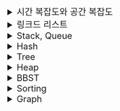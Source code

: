 <details>
<summary style="font-size:20px">시간 복잡도와 공간 복잡도</summary>
<div markdown="1">
<br/>
<h2>🤔 시간복잡도와 공간복잡도에 대해 설명해 주세요.</h2>

<h3>📝 나의 대답</h3>

- 시간 복잡도와 공간 복잡도는 모두 성능 측정에 요인이 되는 측정값입니다.

- 시간 복잡도는 프로세스 실행 시 소요되는 시간을 의미하며 공간 복잡도는 프로세스 실행 시 사용하는 메모리의 양을 의미합니다.

<h3>GPT의 대답</h3>

- 시간 복잡도와 공간 복잡도는 알고리즘의 효율성을 측정하는 두 가지 주요 방법입니다.

- 시간 복잡도는 알고리즘이 문제를 해결하는 데 걸리는 시간을 측정합니다. 이는 일반적으로 입력 데이터의 크기에 따라 결정되며, 이를 통해 알고리즘이 큰 데이터 세트에 대해 얼마나 잘 확장되는지를 판단할 수 있습니다. 

- 공간 복잡도는 알고리즘이 문제를 해결하는 데 필요한 메모리 양을 측정합니다. 일부 알고리즘은 매우 빠르지만 많은 양의 메모리를 사용할 수 있으며, 이는 제한된 메모리 리소스를 가진 시스템에서는 문제가 될 수 있습니다.

<br/>
<h2>🤔 Big-O, Big-Theta, Big-Omega 에 대해 설명해 주세요.</h2>

<h3>GPT의 대답</h3>

✅ Big-O (O) : 이 표기법은 알고리즘의 최악의 경우의 실행 시간을 표현합니다. 즉, 입력 크기에 따른 알고리즘의 실행 시간의 상한을 나타냅니다.

✅ Big-Theta (Θ) : 이 표기법은 알고리즘의 평균 혹은 일반적인 경우의 실행 시간을 나타냅니다. 즉, 입력 크기에 따른 알고리즘의 실행 시간의 상한과 하한을 모두 만족시키는 경우를 의미합니다.

✅ Big-Omega (Ω) : 이 표기법은 알고리즘의 최선의 경우의 실행 시간을 나타냅니다. 즉, 입력 크기에 따른 알고리즘의 실행 시간의 하한을 나타냅니다.

<br/>
<h2>🤔 다른 것을 사용하지 않고, Big-O를 사용하는 이유가 있을까요?</h2>

<h3>📝 나의 대답</h3>

- 최악의 실행 시간을 표현함으로써 풀고자하는 문제에 적합함을 알 수 있기 때문입니다.

<h3>GPT의 대답</h3>

- Big-O 표기법은 알고리즘의 최악의 경우의 실행 시간을 나타냄으로써, 특정 문제에 대해 알고리즘이 어떻게 수행될 수 있는지에 대한 가장 보수적인 추정을 제공합니다. 이는 **최악의 경우에도 시스템이 어떻게 수행될지 이해하는 것이 중요한 많은 실제 상황에서 유용**합니다.

<br/>
<h2>🤔 O(1)은 O(N^2) 보다 무조건적으로 빠른가요?</h2>

<h3>📝 나의 대답</h3>

- 아니요. 어떤 메모리를 사용하는지가 두 Big-O 결과에 영향을 끼칠 수 있습니다. 만약 알고리즘을 해결할 때 O(1)에서 메모리 스위칭 비용이 많이 O(N^2)보다 많이 발생하게 된다면 O(1)이 더 느릴 수도 있습니다.

<h3>GPT의 대답</h3>

- 아니요, O(1)이 O(N^2)보다 무조건적으로 빠르다고 말할 수 없습니다. Big-O 표기법은 입력 크기에 따른 알고리즘의 실행 시간의 상한을 나타내는 것으로, 입력 크기가 커질수록 O(N^2)은 O(1)보다 더 많은 시간이 소요될 것입니다.

- 그러나 이것은 '항상'이라는 말이 아닙니다. 실제 실행 시간은 알고리즘의 구현, 하드웨어, 데이터 분포 등 많은 다른 요인들에 의해 결정됩니다. 예를 들어, O(1)의 알고리즘이 상당히 큰 상수 시간을 가지거나, O(N^2)의 알고리즘이 매우 작은 입력 크기에 대해 사용될 경우, 실제로는 O(N^2)의 알고리즘이 더 빠를 수 있습니다.

- 또한, 당신이 언급한 것처럼, 메모리 스위칭, 캐시 히트 등의 하드웨어 요인도 실행 시간에 영향을 줄 수 있습니다. 이러한 모든 요인을 고려하면, Big-O 표기법만으로는 실제 실행 시간을 완벽하게 예측할 수 없습니다.

</div>
</details>

<details>
<summary style="font-size:20px">링크드 리스트</summary>
<div markdown="1">
<br/>
<h2>🤔 링크드 리스트에 대해 설명해 주세요.</h2>

<h3>📝 나의 대답</h3>

- 링크드 리스트는 자료구조의 하나로 노드의 연결로 구성되어 있습니다. 단일 링크드 리스트, 양방향 링크드 리스트로 구성할 수 있으며 노드 안엔 데이터와 다음 노드의 위치를 담아 연결을 맺습니다.

<h3>GPT의 대답</h3>

- 링크드 리스트의 주요 장점 중 하나는 요소의 삽입과 삭제가 배열에 비해 상대적으로 간단하다는 것입니다. 배열에서는 요소를 삽입하거나 삭제할 때마다 다른 요소들을 이동시켜야 하지만, 링크드 리스트에서는 단순히 몇 개의 포인터를 수정하면 됩니다.

- 그러나, 이런 유연성 때문에 링크드 리스트는 포인터를 통한 노드 접근이 필요하므로, 임의 접근(random access)가 불가능하며, 이는 배열과 비교했을 때의 단점으로 볼 수 있습니다.

<br/>
<h2>🤔 일반 배열과, 링크드 리스트를 비교해 주세요.</h2>

<h3>📝 나의 대답</h3>

- 일반 배열은 메모리에 연속적으로 존재하지만 링크드 리스트는 그렇지 않습니다. 데이터 조회 속도는 일반 배열이 링크드 리스트보다 좋습니다. 이유는 일반 배열의 경우엔 데이터가 연속으로 존재하기 때문입니다. 하지만 중간에 데이터를 삽입, 삭제 시 일반 배열의 경우 삽입, 삭제 기준으로 데이터를 이동시켜야 하기 때문에 링크드 리스트보다 리소스가 많이 소모됩니다.

<h3>GPT의 대답</h3>

- 일반 배열은 메모리의 연속적인 영역에 데이터를 저장합니다. 이로 인해 배열은 인덱스를 통해 임의의 요소에 빠르게 접근할 수 있는 장점이 있습니다. 그러나, 배열의 크기는 선언 시점에서 결정되며, 이후에는 크기를 변경할 수 없습니다. 또한, 배열의 중간에 요소를 삽입하거나 삭제하려면 다른 요소들을 이동시켜야 하므로, 이러한 작업은 비효율적입니다.

- 반면에 링크드 리스트는 메모리의 비연속적인 영역에 데이터를 저장하며, 각 노드가 다음 노드를 가리키는 방식으로 연결됩니다. 이로 인해 링크드 리스트는 동적으로 크기를 조정할 수 있으며, 중간에 요소를 삽입하거나 삭제하는 것이 상대적으로 간단합니다.

- 단지 연결을 끊고 새로 연결하는 것만으로도 가능하기 때문입니다. 그러나 이는 링크드 리스트가 임의 접근을 지원하지 않는다는 단점을 가지고 있습니다. 링크드 리스트에서 특정 요소에 접근하려면 처음부터 순차적으로 접근해야 합니다.

<br/>
<h2>🤔 링크드 리스트를 사용해서 구현할 수 있는 다른 자료구조에 대해 설명해 주세요.</h2>

<h3>📝 나의 대답</h3>

- 링크드 리스트로 다양한 자료구조를 구현할 수 있습니다. 스택, 큐, 그래프 등 만들 수 있습니다.

<br/>
<h2>🤔 Array와 LinkedList 장/단점</h2>

<h3>📝 나의 대답</h3>

- Array :  RandomAccess가 가능해 속도가 빠르다는 장점이 있습니다. 하지만 삽입 또는 삭제의 과정에서 각 원소들을 shift 해줘야 하는 비용이 생겨 이 경우 시간 복잡도는 O(n)이 된다는 단점이 있습니다.
  
- 각각의 원소들은 자기 자신 다음에 어떤 원소인지만을 기억하고 있기 때문에 이 부분만 다른 값으로 바꿔주면 삽입과 삭제를 O(1)로 해결할 수 있습니다.
하지만LinkedList는 원하는 위치에 한 번에 접근할 수 없다는 단점이 있습니다. 원하는 위치에 삽입을 하고자 하면 원하는 위치를 Search 과정에 있어서 첫번째 원소부터 다 확인해봐야 합니다.
</div>
</details>

<details>
<summary style="font-size:20px">Stack, Queue</summary>
<div markdown="1">
<br/>
<h2>🤔 스택과 큐에 대해서 설명해 주세요.</h2>

<h3>📝 나의 대답</h3>

- 스택과 큐는 선형 자료구조이며 컴퓨터의 많은 부분에서 사용됩니다. Stack은 LIFO 형태를 갖고 데이터를 처리하며 Queue는 FIFO으로 데이터를 처리합니다.

- 위의 특징 때문에 Stack은 실행 취소, 히스토리 관리, 함수 호출 등의 다양한 알고리즘에서 사용됩니다. Queue는 작업 스케줄링, 이벤트 처리, 캐싱 등의 다양한 알고리즘에서 사용됩니다.

<br/>
<h2>🤔 스택 2개로 큐를, 큐 2개로 스택을 만드는 방법과, 그 시간복잡도에 대해 설명해 주세요.</h2>

<h3>GPT의 대답</h3>

✅ Stack 2개로 Queue를 만드는 방법

1. 2개의 스택을 가지고 하나는 '입력 스택'으로 사용하고, 다른 하나는 '출력 스택'으로 사용합니다.

2. 새로운 요소를 추가할 때는 '입력 스택'에 'push'합니다.

3. 요소를 제거할 때는 '출력 스택'에서 'pop'합니다. 만약 '출력 스택'이 비어 있다면, '입력 스택'의 모든 요소를 '출력 스택'으로 이동시킨 후에 '출력 스택'에서 'pop'합니다.

- 이 방법의 시간 복잡도는 일반적으로 O(1)입니다. 그러나 '출력 스택'이 비어 있을 때 '입력 스택'의 모든 요소를 '출력 스택'으로 이동시키는 연산은 O(N)입니다. 하지만 이런 연산은 각 요소당 한 번만 발생하므로, 각 연산에 대한 평균 시간 복잡도는 여전히 O(1)입니다.

✅ Queue 2개로 Stack을 만드는 방법

1. 2개의 큐를 가지고 하나는 '주 큐', 다른 하나는 '보조 큐'로 사용합니다.
새로운 요소를 추가할 때는 '주 큐'에 'enqueue'합니다.

2. 요소를 제거할 때는 '주 큐'의 요소를 '보조 큐'로 이동시키되, '주 큐'에 마지막으로 남아 있는 요소를 제외하고 모두 이동시킵니다. 그리고 '주 큐'의 마지막 요소를 제거하고, '주 큐'와 '보조 큐'의 역할을 바꿉니다.

- 이 방법의 시간 복잡도는 요소를 추가하는 것은 O(1)이지만, 요소를 제거하는 것은 O(N)입니다. 이는 요소를 제거할 때마다 '주 큐'의 거의 모든 요소를 '보조 큐'로 이동시켜야 하기 때문입니다. 따라서, 이 방법은 스택의 'pop' 연산을 자주 수행해야 하는 경우에는 비효율적일 수 있습니다.

<br/>
<h2>🤔 시간복잡도를 유지하면서, 배열로 스택과 큐를 구현할 수 있을까요.</h2>

<h3>📝 나의 대답</h3>

- 배열로 Stack을 구성한다면 시간복잡도를 유지하면서 구현할 수 있지만 큐를 구현하게 된다면 요소의 삭제 시 O(N)의 배열 원소 이동이 발생하게 되어 시간복잡도를 유지할 수 없습니다.

<h3>GPT의 대답</h3>

- 원형 큐 또는 deque를 사용하면 큐 연산의 시간 복잡도를 O(1)로 유지할 수 있습니다.

<br/>
<h2>🤔 Prefix, Infix, Postfix 에 대해 설명하고, 이를 스택을 활용해서 계산/하는 방법에 대해 설명해 주세요.</h2>

<h3>📝 나의 대답</h3>

- Prefix, Infix, Postfix는 전위 처리, 중위 처리, 후위 처리를 이야기하며 전위 처리는 그래프의 왼쪽 먼저 계산을 하고 중위 처리는 하나의 부모 노드 아래 있는 자식 노드를 먼저 처리합니다. 후위 처리는 오른쪽 계산을 먼저 처리하는 것을 의미합니다. 모든 처리 방법에 스택을 사용할 수 있고 연산자를 만나게되면 피연산자를 Pop하여 계산합니다.

<h3>GPT의 대답</h3>

- Prefix, Infix, Postfix는 연산자의 위치에 따라 수식을 표현하는 방법을 나타냅니다. 또한, 그래프 처리와는 관련이 없으며, 스택은 이들 표현을 계산할 때 유용하게 사용됩니다.

- Infix 표현은 흔히 우리가 사용하는 방식으로, 연산자를 피연산자들 사이에 두는 방식입니다. 예를 들어, 2 + 3이라는 식은 Infix 표현입니다.

- Prefix 표현(전위 표기법)은 연산자를 피연산자들 앞에 두는 방식입니다. 위의 예를 Prefix로 바꾸면, + 2 3이 됩니다.

- Postfix 표현(후위 표기법)은 연산자를 피연산자들 뒤에 두는 방식입니다. 위의 예를 Postfix로 바꾸면, 2 3 +이 됩니다.

- Prefix 계산: 우측에서 좌측으로 읽으면서 피연산자를 만나면 스택에 push하고, 연산자를 만나면 스택에서 두 개의 피연산자를 pop하여 연산한 후 결과를 다시 스택에 push합니다. 마지막에 스택에 남는 값이 수식의 결과입니다.

- Postfix 계산: 좌측에서 우측으로 읽으면서 피연산자를 만나면 스택에 push하고, 연산자를 만나면 스택에서 두 개의 피연산자를 pop하여 연산한 후 결과를 다시 스택에 push합니다. 마지막에 스택에 남는 값이 수식의 결과입니다.

<br/>
<h2>🤔 Deque는 어떻게 구현할 수 있을까요.</h2>

<h3>📝 나의 대답</h3>

- Deque는 양방향으로 요소를 넣고 뺄 수 있는 자료구조를 의미합니다.

- Deque는 Linked List로 구현할 수 있습니다.

<h3>GPT의 대답</h3>

- Deque(Double-Ended Queue)는 양쪽 끝에서 삽입과 삭제가 모두 가능한 자료구조를 말합니다. 이를 구현하는 방법은 여러 가지가 있지만, 대표적으로는 Doubly Linked List 또는 동적 배열(Dynamic Array)를 사용할 수 있습니다.
</div>
</details>

<details>
<summary style="font-size:20px">Hash</summary>
<div markdown="1">
<br/>
<h2>🤔 해시 자료구조에 대해 설명해 주세요.</h2>

<h3>📝 나의 대답</h3>

- Hash는 Hash Table에 값을 저장하는 자료구조이며 Hash 알고리즘을 통해 Hashing을 수행하고 처리된 값을 key-value로 저장합니다. Hash를 통해 Indexing을 할 수 있어 조회 성능을 높일 수 있고 데이터를 보호해 저장할 수도 있습니다.

<h3>GPT의 대답</h3>

- 해시(Hash)는 임의 크기의 데이터를 고정된 크기의 데이터로 매핑하는 함수입니다. 이를 활용하여 구현한 '해시 테이블'은 키(Key)를 값(Value)에 매핑하는 자료구조를 말합니다.

- 해시 함수는 키를 받아서 고정된 범위의 정수를 반환하며, 이 반환값을 해시 코드, 해시값 혹은 간단하게 해시라고 부르기도 합니다. 이 해시값을 배열의 인덱스로 사용하여 값을 저장하고 검색합니다. 이 과정을 '해싱'이라고 합니다.

- 해시 테이블의 주된 장점은 데이터의 검색(조회) 속도가 빠르다는 점입니다. 이론적으로는 해시 함수와 해시 테이블 크기가 적절하면 O(1)의 시간 복잡도로 데이터를 조회할 수 있습니다. 하지만 해시 충돌(두 개 이상의 키가 같은 해시값을 가질 때 발생)을 해결하는 메커니즘이 필요합니다. 일반적인 해시 충돌 해결 방법에는 '체이닝(Chaining)'과 '오픈 어드레싱(Open Addressing)' 등이 있습니다.

<br/>
<h2>🤔 값이 주어졌을 때, 어떻게 하면 충돌이 최대한 적은 해시 함수를 설계할 수 있을까요.</h2>

<h3>📝 나의 대답</h3>

- Hash Table의 사이즈를 늘리거나 해시 함수의 로직을 통해 다양한 해시 값을 얻을 수 있다면 충돌이 최대한 적은 해시를 만들 수 있습니다.

<br/>
<h2>🤔 해시값이 충돌했을 때, 어떤 방식으로 처리할 수 있을까요.</h2>

<h3>📝 나의 대답</h3>

- 해시 값이 충돌했을 때, 체이닝과 오픈 어드레싱을 통해 해시 충돌을 처리할 수 있습니다. 체이닝은 링그드 리스트 자료구조를 사용해 같은 해시 값을 갖는 데이터를 연결해 해시 충돌을 해결합니다. 오픈 어드레싱은 충돌이 일어나면 다음 주소의 Hash Table에 Hash를 저장하는 방법으로 충돌을 해결합니다.

<h3>GPT의 대답</h3>

- 오픈 어드레싱은 충돌이 발생했을 경우 빈 공간을 찾아 데이터를 저장하는 방법입니다. 이를 위해 선형 탐색, 이차 탐색, 이중 해시 등의 방법이 사용됩니다. 

- 이 방법은 추가적인 메모리 공간 없이 해시 테이블 내에서 충돌을 처리할 수 있다는 장점이 있습니다. 하지만 해시 테이블의 **로딩 팩터(저장된 요소의 수 / 테이블의 크기)**가 커지면 충돌이 빈번하게 발생할 수 있으므로, 이에 따른 재해시(rehashing) 과정이 필요할 수 있습니다.

<br/>
<h2>🤔 본인이 사용하는 언어에서는, 어떤 방식으로 해시 충돌을 처리하나요.</h2>

<h3>📝 나의 대답</h3>

- Java에서는 해시 충돌을 체이닝을 통해 처리합니다. 특정 임계값에 도달하면 Red-Black Tree를 만들어 Hash Value를 관리합니다. 이러한 이유는 링크드 리스트로 만들어진 체이닝은 조회 시 O(N)을 따르게 됩니다. Red-Black Tree로 변경함으로서 O(N)을 O(logN)으로 변경할 수 있습니다.

<br/>
<h2>🤔 Double Hashing 의 장점과 단점에 대해서 설명하고, 단점을 어떻게 해결할 수 있을지 설명해 주세요.</h2>

<h3>📝 나의 대답</h3>

- 이중 해싱을 사용하면 Hashing을 두 번 거쳐 Hash Value를 구하는 것을 이야기합니다. Hashing을 두 번 거치게 된다면 다양한 Hash 값을 구할 수 있어 충돌 횟수가 줄어들 순 있지만 계산이 한 번 더 수행되어 조회 시 성능이 떨어질 수 있습니다.

<h3>GPT의 대답</h3>

- 이중 해싱(Double Hashing)의 장점은 해시 충돌이 발생했을 때, 두 번째 해시 함수를 사용해 새로운 주소를 찾는다는 점입니다. 이 방법은 해시 테이블에서 빈 공간을 보다 효율적으로 활용할 수 있게 해줍니다.

- 그러나 이중 해싱의 단점은 해시 함수를 두 번 계산해야 하므로 연산 비용이 늘어난다는 점입니다. 또한, 잘못 설계된 두 번째 해시 함수는 해시 테이블의 일부 공간만을 사용하게 만들어 테이블의 공간 효율성을 떨어뜨릴 수 있습니다.
</div>
</details>
 
<details>
<summary style="font-size:20px">Tree</summary>
<div markdown="1">
<br/>
<h2>🤔 트리와 이진트리, 이진탐색트리에 대해 설명해 주세요.</h2>

<h3>📝 나의 대답</h3>

- 트리 자료구조는 부모 노드와 자식 노드로 이뤄진 자료구조입니다. 이진트리는 하나의 부모 노드 아래에 두 개의 자식만 존재하는 자료구조이며 이진 트리에 완전 이진트리, 편향 이진트리가 존재합니다.

- 이진 탐색트리는 부모 노드보다 값이 작다면 왼쪽에 값을 채우고 크다면 오른쪽에 값을 채워 조회 성능을 높일 수 있는 자료구조입니다.

<br/>
<h2>🤔 그래프와 트리의 차이가 무엇인가요?</h2>

<h3>📝 나의 대답</h3>

- 그래프와 트리 모두 노드를 사용해 각 노드의 연결을 통해 구현할 수 있는 자료구조입니다.

- 그래프는 노드 사이 상하 관계가 존재하지 않고 연경을 중점을 두고 트리는 부모 노드, 자식 노드를 갖습니다.

<h3>GPT의 대답</h3>

- 그래프는 순환이 가능하며 모든 노드는 양방향으로 이동할 수 있습니다. 또한 그래프에는 루트 노드라는 개념이 없습니다.

- 트리는 그래프의 한 종류로, 순환을 허용하지 않고, 모든 노드는 한 방향(부모에서 자식으로)으로만 이동합니다. 트리에는 루트 노드가 있고, 모든 노드는 루트 노드에서 출발한 경로를 통해 도달할 수 있습니다.

<br/>
<h2>🤔 이진탐색트리에서 중위 탐색을 하게 되면, 그 결과는 어떤 의미를 가지나요.</h2>

<h3>📝 나의 대답</h3>

- 중위 탐색을 수행하면 이분탐색 결과와 같습니다. 부모 노드를 기준으로 좌측을 작은 값, 우측을 큰 값을 저장했다고 가정했을 때, 한 쪽을 선택하면 반대 쪽 조회를 수행하지 않아도 됩니다.

<h3>GPT의 대답</h3>

- 이진 탐색 트리의 중위 순회는 오름차순으로 노드를 방문합니다. 즉, 중위 순회를 사용하면 이진 탐색 트리의 모든 요소를 오름차순으로 얻을 수 있습니다.

<br/>
<h2>🤔 이진탐색트리의 주요 연산에 대한 시간복잡도를 설명하고, 왜 그런 시간복잡도가 도출되는지 설명해 주세요.</h2>

<h3>📝 나의 대답</h3>

- 이진 탐색 트리는 탐색 시 기본적으로 O(logN)의 성능을 갖습니다. 하지만 주어진 값들이 한쪽으로만 편향된 트리를 갖는다면 이는 조회 시 O(N)의 성능을 갖게 됩니다.

<h3>GPT의 대답</h3>

- 탐색(Search): 이진 탐색 트리에서 특정 노드를 탐색하는 데 필요한 시간 복잡도는 O(logN)입니다. 이는 트리가 균형 잡힌 경우를 가정했을 때입니다. 이진 탐색 트리는 각 노드의 왼쪽 하위 트리에는 노드보다 작은 값들이, 오른쪽 하위 트리에는 노드보다 큰 값들이 저장되는 구조이므로, 탐색할 값과 노드의 값을 비교하여 탐색 방향을 결정할 수 있습니다. 이러한 과정을 통해 탐색 범위를 반으로 줄여나가므로 logN의 시간 복잡도가 나옵니다.

- 삽입(Insertion) 및 삭제(Deletion): 삽입 및 삭제 연산 또한 이진 탐색 트리에서는 O(logN)의 시간 복잡도를 가집니다. 삽입의 경우, 삽입할 위치를 찾는 것이 탐색 과정과 같으므로 logN의 시간 복잡도를 가지며, 삭제의 경우에도 삭제할 노드를 찾는 과정이 탐색과 동일하기 때문입니다. 다만, 삭제할 노드가 두 개의 자식 노드를 가지는 경우, 삭제 후 트리의 속성을 유지하기 위해 추가적인 작업이 필요하며, 이 작업에는 최악의 경우 O(logN)의 시간이 소요됩니다.

- 하지만, 주어진 트리가 균형 잡혀있지 않고 한쪽으로 편향되어 있다면 위의 연산들은 모두 O(N)의 시간 복잡도를 가지게 됩니다. 트리가 한쪽으로 편향되어 있다면 각 연산마다 거의 모든 노드를 방문해야 할 수 있기 때문입니다. 이를 해결하기 위해 균형 이진 탐색 트리(AVL 트리, Red-Black Tree 등)와 같은 자료구조를 사용하기도 합니다.

<br/>
<h2>🤔 이진탐색트리의 한계점에 대해 설명해주세요.</h2>

<h3>📝 나의 대답</h3>

- 편향된 탐색 그래프를 그릴 땐 기대한 O(logN)의 성능이 아닌 O(N)의 성능을 보여주기 때문입니다.

<br/>
<h2>🤔 이진탐색트리의 값 삽입, 삭제 방법에 대해 설명하고, 어떤식으로 값을 삽입하면 편향이 발생할까요.</h2>

<h3>📝 나의 대답</h3>

- 이진 탐색 트리에 값을 삽입, 삭제를 할 땐, 해당 값을 조회 후 삽입 혹은 삭제할 위치를 찾습니다. 데이터를 삽입 혹은 삭제 후 자식 노드가 존재한다면 정렬을 수행하게 되는데 이 때 O(logN)의 실행 복잡도를 갖습니다.

<h3>GPT의 대답</h3>

- 트리가 편향되는 경우는 주로 입력 **데이터가 이미 정렬되어 있거나 거의 정렬되어 있는 경우**입니다. 이런 경우에는 모든 값이 한쪽 방향으로만 삽입되어 트리가 한 방향으로만 길게 늘어나게 되며, 이는 결국 트리가 편향되게 됩니다. 이 경우 BST의 효율성이 크게 떨어지며, 이를 피하기 위해 균형 이진 탐색 트리를 사용합니다.

</div>
</details>

<details>
<summary style="font-size:20px">Heap</summary>
<div markdown="1">
<br/>
<h2>🤔 힙에 대해 설명해 주세요.</h2>

<h3>📝 나의 대답</h3>

- Heap은 우선순위큐를 구현한 구현체이며 우선순위큐는 Heap의 ADT입니다. 우선순위큐는 루트 노드에 최대값 혹은 최소값을 가지며 완전 이진 트리를 구성합니다.

<h3>GPT의 대답</h3>

- Heap은 우선순위 큐를 구현하는 하나의 데이터 구조입니다. 따라서 Heap은 우선순위 큐를 구현하기 위한 방법 중 하나입니다.

- 우선순위 큐는 요소들에 우선순위를 부여하고, 가장 높은 우선순위를 가진 요소에 빠르게 접근할 수 있는 추상 자료형(ADT)입니다. 이때 Heap은 이러한 우선순위 큐를 구현하는 데 사용되는 자료 구조입니다.

- Heap은 완전 이진 트리의 형태를 가지며, 힙 속성을 만족해야 합니다. 최대 힙(Max Heap)의 경우, 루트 노드는 항상 자식 노드들보다 크거나 같은 값을 갖고 있습니다. 최소 힙(Min Heap)의 경우, 루트 노드는 항상 자식 노드들보다 작거나 같은 값을 갖고 있습니다.

- 힙은 일반적으로 배열로 구현되며, 이진 트리의 형태를 배열에 저장하여 공간을 절약합니다. 배열 인덱스를 사용하여 노드 간의 관계를 나타냅니다.

<br/>
<h2>🤔 힙을 배열로 구현한다고 가정하면, 어떻게 값을 저장할 수 있을까요?
</h2>

<h3>📝 나의 대답</h3>

- Heap은 완전 이진 트리의 형태를 갖습니다. 값이 추가될 때, 자식 노의 좌측에서 우측으로 채우며 한 부모 노드에 두 개의 자식 노드를 갖는 형태를 가집니다.

- Max Heap을 구현한다고 가정했을 때, 만약 자식의 값이 부모의 노드보다 크다면 배열의 큰 값과 부모 노드를 교체합니다.

<h3>GPT의 대답</h3>

- 루트 노드를 인덱스 0에 저장합니다. 부모 노드의 인덱스가 i라면, 왼쪽 자식 노드의 인덱스는 2i + 1이 되고, 오른쪽 자식 노드의 인덱스는 2i + 2가 됩니다.

<br/>
<h2>🤔 힙의 삽입, 삭제 방식에 대해 설명하고, 왜 이진탐색트리와 달리 편향이 발생하지 않는지 설명해 주세요.</h2>

<h3>📝 나의 대답</h3>

- 힙에 데이터를 삽입 시, 완전 이진 트리의 마지막 노드에 값이 추가됩니다. 최대 힙의 경우 삽입된 데이터가 부모 노드보다 크다면 부모 노드와 위치를 변경합니다. 부모 노드가 자식보다 클 경우까지 반복 수행됩니다. 삭제의 경우 Root Node가 제거되며 자식 노드 중 큰 다음 값을 Root Node에 추가합니다. 이 행위를 완전 이진 트리가 완성 될 때까지 수행합니다.

- 이진탐색트리와 달리 편향되지 않은 이유는 완전 이진 트리를 유지하기 때문입니다.

<h3>GPT의 대답</h3>

- 힙은 완전 이진 트리의 형태를 유지하면서, 힙 속성을 만족해야 합니다.

- 완전 이진 트리는 노드들이 왼쪽에서 오른쪽으로 차례대로 채워지는 구조를 가지므로, 편향이 발생하지 않습니다.

- 힙의 삽입과 삭제 과정에서 루트 노드를 기준으로 한 부분 트리에서만 교환 작업이 수행되므로, 편향이 발생하지 않습니다.

- 반면 이진 탐색 트리에서는 특정 순서로 데이터를 삽입하거나 삭제할 경우, 트리의 균형을 잃어 편향된 구조가 될 수 있습니다.

<br/>
<h2>🤔 힙 정렬의 시간복잡도는 어떻게 되나요? Stable 한가요.</h2>

<h3>📝 나의 대답</h3>

- 힙 정렬의 시간 복잡도는 O(logN)입니다. 바텀업으로 정렬이 이뤄진다면 O(logN)의 시간복잡도를 따르지만 탑다운 방식으로 정렬한다면 모든 Leaf를 순회해야 하기 때문에 Stable하지 않습니다.

<h3>GPT의 대답</h3>

- 힙 정렬의 시간 복잡도는 O(NlogN)입니다. 힙을 구성하는 과정에서는 힙 속성을 만족하기 위해 로그 시간이 소요됩니다. 이를 N번 반복하므로, O(NlogN)의 시간 복잡도가 됩니다.

- 힙 정렬은 탑다운 방식(Top-Down)으로도 구현할 수 있지만, 일반적으로는 바텀업 방식(Bottom-Up)을 사용합니다. 바텀업 방식은 초기 힙 구성 단계에서 로그 시간이 소요되고, 이후 정렬 단계에서는 상수 시간이 소요되므로 전체적으로 O(NlogN)의 시간 복잡도를 가집니다.

- 힙 정렬은 안정적인 정렬 알고리즘이 아닙니다. 안정적인 정렬 알고리즘은 동일한 값의 순서가 정렬 전후에 유지되는 것을 의미하는데, **힙 정렬은 원본 데이터의 상대적인 순서를 변경할 수 있으므로 안정적이지 않습니다.**

</div>
</details>

<details>
<summary style="font-size:20px">BBST</summary>
<div markdown="1">
<br/>
<h2>🤔 BBST (Balanced Binary Search Tree) 와, 그 종류에 대해 설명해 주세요.</h2>

<h3>📝 나의 대답</h3>

- BBST는 이진 탐색 트리의 편향을 없애기 위해 고안된 자료구조입니다. BBST의 종류로 AVL 트리와 Red-Black 트리가 존재합니다.

<br/>
<h2>🤔 Red Black Tree는 어떻게 균형을 유지할 수 있을까요?</h2>

<h3>GPT의 대답</h3>

- 각 노드는 레드(Red) 또는 블랙(Black) 색깔을 가집니다. 루트 노드는 항상 블랙(Black)입니다. 모든 리프 노드(NIL 노드)는 블랙(Black)입니다.

- 레드(Red) 노드의 자식 노드들은 모두 블랙(Black)입니다. 어떤 노드로부터 자손인 리프 노드까지의 모든 경로에는 동일한 개수의 블랙(Black) 노드가 있어야 합니다. 이를 블랙 노드의 개수 규칙이라고 합니다.

<br/>
<h2>🤔 2-3-4 Tree, AVL Tree 등의 다른 BBST 가 있음에도, 왜 Red Black Tree가 많이 사용될까요.</h2>

<h3>GPT의 대답</h3>

- 상대적으로 간단한 구현, 좋은 평균적인 성능, 일반적인 응용 분야에 적합, 상대적으로 적은 회전 연산, 널 네츄럴 성질
</div>
</details>

<details>
<summary style="font-size:20px">Sorting</summary>
<div markdown="1">
<br/>
<h2>🤔 Quick Sort와 Merge Sort를 비교해 주세요.</h2>

<h3>📝 나의 대답</h3>

- Quick Sort는 pivot을 기준으로 시작점과 끝점을 비교해 값을 비교했을 때 시작점에 가까운 것이 끝점에 있는 값보다 클 경우 교체해가며 정렬을 수행합니다.

- Quick Sort는 pivot을 기준으로 재귀를 사용하여 구현할 수 있으며 시작점의 인덱스가 끝점의 인덱스보다 작을 때만 교체 로직이 수행되어 정렬을 수행합니다.

- Merge Sort는 배열을 잘게 쪼개고 쪼갠 배열을 합치는 과정에서 대소를 비교해 정렬을 진행합니다.

- 분할 정복 컨셉을 사용하는 것은 공통의 부분이지만 로직은 다르게 수행됩니다.

<h3>GPT의 대답</h3>

- Quick Sort는 pivot을 중심으로 데이터를 분할하여 정렬하는 분할 정복 알고리즘입니다. 이 알고리즘의 평균 시간 복잡도는 O(n log n)이지만, 최악의 경우에는 O(n^2)입니다. 퀵 소트는 공간 복잡도가 더 낮으며, 실제 운영 환경에서는 대부분의 경우 병합 소트보다 빠릅니다. 하지만 퀵 소트는 안정적인 정렬 알고리즘이 아닙니다.

- 반면에, Merge Sort는 배열을 반으로 나누어 각각 정렬한 후 병합하는 분할 정복 알고리즘입니다. 병합 정렬의 시간 복잡도는 모든 경우에 대해 O(n log n)입니다. 하지만 임시 배열을 사용해야 하므로 추가적인 메모리가 필요하다는 단점이 있습니다. 병합 소트는 퀵 소트와 달리 안정적인 정렬 알고리즘입니다.

<br/>
<h2>🤔 Quick Sort에서 O(N^2)이 걸리는 예시를 들고, 이를 개선할 수 있는 방법에 대해 설명해 주세요.</h2>

<h3>📝 나의 대답</h3>

- 오름차순으로 정렬을 원할 때, 내림차순으로 정렬된 배열이 주어지고 pivot 시작을 제일 왼쪽에서 시작하면 최악의 실행 시간인 O(N^2)가 소요됩니다.

- 이를 개선하기 위해선, pivot의 위치를 중간으로 지정해주어 해결할 수 있습니다.

<h3>GPT의 대답</h3>

-  'Median of Three' 전략을 사용하여 배열의 왼쪽, 오른쪽, 그리고 중간의 값을 선택하고 이들 중 중간값을 피봇으로 사용할 수 있습니다. 이러한 방법은 주어진 데이터에 상관없이 퀵 소트의 성능을 일관되게 개선하는 데 도움이 됩니다.

<br/>
<h2>🤔 Stable Sort가 무엇이고, 어떤 정렬 알고리즘이 Stable 한지 설명해 주세요.</h2>

<h3>📝 나의 대답</h3>

- Stable Sort는 최악과 최선 실행 시간이 조건에 상관 없이 일정한 것을 의미합니다. 예를 들어 Bubble Sort가 Stable Sort입니다. ❌ 틀렸습니다. ❌

<h3>GPT의 대답</h3>

- Stable Sort는 동일한 값이 정렬이 수행되었을 때, 상대적 순서를 유지하는 정렬 방식을 이야기합니다.

<br/>
<h2>🤔 Merge Sort를 재귀를 사용하지 않고 구현할 수 있을까요.</h2>

<h3>📝 나의 대답</h3>

- 네. 구현할 수 있습니다. 분할해서 병합할 때 생성되는 배열을 미리 만들어놓는다면 구현할 수 있습니다.

<br/>
<h2>🤔 Radix Sort에 대해 설명해 주세요.</h2>

<h3>📝 나의 대답</h3>

- Radix Sort는 계수 정렬을 의미하며 미리 메모리 공간에 계수 테이블을 만들어 놓고 정렬을 수행합니다.


<h3>GPT의 대답</h3>

- Radix Sort는 정렬할 숫자들을 자릿수별로 비교하며 정렬을 진행합니다.

- Radix Sort는 보조 배열 또는 메모리 공간인 "계수 테이블"을 사용하여 정렬을 수행합니다. 각 자릿수별로 0부터 9까지의 숫자가 몇 개 등장하는지를 계수 테이블에 저장하고, 이를 이용하여 숫자들을 그룹화하고 정렬합니다. 계수 테이블을 사용하여 정렬하는 과정에서 추가적인 메모리 공간을 사용하게 됩니다.

- Radix Sort는 안정적인 정렬 알고리즘이며, 비교 기반의 다른 정렬 알고리즘들과는 달리 자릿수 비교를 통해 정렬하기 때문에 선형 시간 복잡도 O(n)를 가질 수 있습니다. 하지만 정렬할 숫자들의 자릿수가 많거나 숫자의 범위가 크다면 추가적인 메모리 공간이 필요하고, 성능 측면에서 다른 알고리즘들과 비교해야 합니다.

<br/>
<h2>🤔 Bubble, Selection, Insertion Sort의 속도를 비교해 주세요.</h2>

<h3>GPT의 대답</h3>

✅ Bubble Sort

- 인접한 두 원소를 비교하고 필요한 경우 위치를 교환하는 방식으로 정렬합니다.

- 최악, 평균, 최선의 시간 복잡도는 모두 O(n^2)입니다.

- Bubble Sort는 안정적인 정렬 알고리즘이지만, 비교 및 교환을 많이 수행하므로 큰 데이터셋에 대해서는 효율적이지 않습니다.

✅ Selection Sort

- 주어진 배열에서 가장 작은 값을 선택하여 정렬된 부분 배열에 차례대로 추가합니다.

- 최악, 평균, 최선의 시간 복잡도는 모두 O(n^2)입니다.

✅ Insertion Sort

- 배열을 정렬된 부분과 정렬되지 않은 부분으로 나누고, 정렬되지 않은 부분의 원소를 정렬된 부분에 적절한 위치에 삽입합니다.

- 최악, 평균의 시간 복잡도는 O(n^2)이지만, 최선의 경우(정렬된 배열에 새로운 원소를 추가할 때)에는 O(n)의 시간 복잡도를 가질 수 있습니다.

<br/>
<h2>🤔 값이 거의 정렬되어 있거나, 아예 정렬되어 있다면, 위 세 알고리즘의 성능 비교 결과는 달라질까요.</h2>

<h3>📝 나의 대답</h3>

- 네. Insertion Sort의 실행 시간이 O(N)으로 나타날 수 있습니다.

<br/>
<h2>🤔 본인이 사용하고 있는 언어에선, 어떤 정렬 알고리즘을 사용하여 정렬 함수를 제공하고 있을까요.</h2>

<h3>GPT의 대답</h3>

✅ Java 11 이전의 버전에서는 Arrays.sort() 메서드를 사용하여 배열을 정렬할 때, 일반적으로 Dual-Pivot Quick Sort 알고리즘이 사용되었습니다. Dual-Pivot Quick Sort는 Quick Sort 알고리즘의 변형으로, 두 개의 피벗(pivot)을 사용하여 배열을 분할하고 정렬합니다.

- 하지만 Java 11부터는 Arrays.sort() 메서드의 내부 정렬 알고리즘이 바뀌었습니다. Java 11에서는 Timsort 알고리즘이 기본적으로 사용됩니다. Timsort는 Tim Peters가 개발한 안정적인 정렬 알고리즘으로, Merge Sort와 Insertion Sort의 조합을 사용합니다. Timsort는 최선 및 평균 시간 복잡도가 O(n log n)이며, 최악의 경우에도 O(n log n)의 시간 복잡도를 가지므로 효율적인 정렬 알고리즘 중 하나입니다.

<br/>
<h2>🤔 정렬해야 하는 데이터는 50G 인데, 메모리가 4G라면, 어떤 방식으로 정렬을 진행할 수 있을까요.</h2>

<h3>📝 나의 대답</h3>

- Merge Sort의 방식으로 데이터를 정렬할 것 같습니다. 이유는 정렬해야할 배열을 자르고 정렬을 수행하지 않는 부분을 보조 메모리에 적재해 정렬이 끝나면 다음 정렬 배열을 꺼내와 수행하는 방식으로 문제를 해결한다면 데이터에 비해 작은 메모리가 존재하더라도 정렬을 진행할 수 있을 것입니다.

</div>
</details>

<details>
<summary style="font-size:20px">Graph</summary>
<div markdown="1">
<br/>
<h2>🤔 그래프 자료구조에 대해 설명하고, 이를 구현할 수 있는 두 방법에 대해 설명해 주세요.</h2>

<h3>📝 나의 대답</h3>

- 

<h3>GPT의 대답</h3>

- 
</div>
</details>

